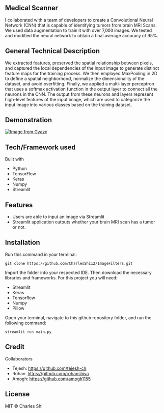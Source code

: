 ## Medical Scanner
I collaborated with a team of developers to create a Convolutional Neural Network (CNN) that is capable of identifying tumors from brain MRI Scans. We used data augmentation to train it with over 7,000 images. We tested and modified the neural network to obtain a final average accuracy of 95%. 

## General Technical Description
We extracted features, preserved the spatial relationship between pixels, and captured the local dependencies of the input image to generate distinct feature maps for the training process. We then employed MaxPooling in 2D to define a spatial neighborhood, normalize the dimensionality of the dataset, and avoid overfitting.
Finally, we applied a multi-layer perceptron that uses a softmax activation function in the output layer to connect all the neurons in the CNN. The output from these neurons and layers represent high-level features of the input image, which are used to categorize the input image into various classes based on the training dataset. 

## Demonstration
[![Image from Gyazo](https://i.gyazo.com/fc7cf5d86bec18f70f60d216b42d7a3c.gif)](https://gyazo.com/fc7cf5d86bec18f70f60d216b42d7a3c)

## Tech/Framework used
Built with 
* Python
* TensorFlow
* Keras
* Numpy
* Streamlit

## Features
* Users are able to input an image via Streamlit
* Streamlit application outputs whether your brain MRI scan has a tumor or not.

## Installation
Run this command in your terminal: 
```
git clone https://github.com/CharlesShi12/ImageFilters.git
```
Import the folder into your respected IDE. 
Then download the necessary libraries and frameworks. For this project you will need:
* Streamlit
* Keras
* Tensorflow
* Numpy
* Pillow

Open your terminal, navigate to this github repository folder, and run the following command:
```
streamlit run main.py
```

## Credit
Collaborators
* Tejesh: https://github.com/tejesh-ch
* Rohan: https://github.com/rohanshiva
* Amogh: https://github.com/amogh1155

## License
MIT © Charles Shi
